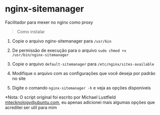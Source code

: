 # nginx-sitemanager
Facilitador para mexer no nginx como proxy

>Como instalar

1. Copie o arquivo nginx-sitemanager para `/usr/bin`

2. De permissão de execução para o arquivo `sudo chmod +x /usr/bin/nginx-sitemanager`

3. Copie o arquivo `default-sitemanager` para `/etc/nginx/sites-available`

4. Modifique o arquivo com as configurações que você deseja por padrão no site

5. Digite o comando `nginx-sitemanager -h` e veja as opções disponíveis

*Nota: O script original foi escrito por Michael Lustfield <mtecknology@ubuntu.com>, eu apenas adicionei mais algumas opções que acreditei ser util para mim

